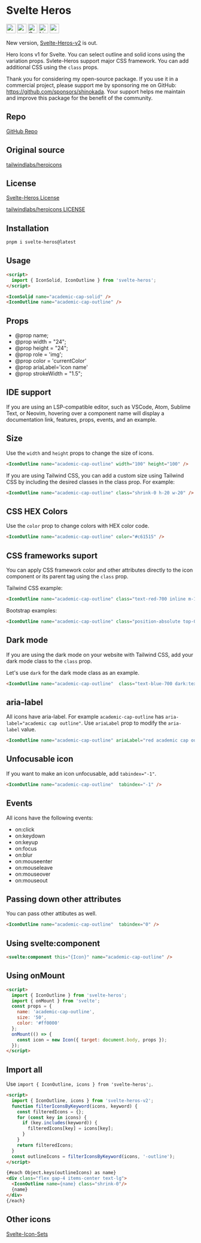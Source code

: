 # Svelte Heros

<div class="flex gap-2 my-8">
<a href="https://github.com/sponsors/shinokada" target="_blank"><img src="https://img.shields.io/static/v1?label=Sponsor&message=%E2%9D%A4&logo=GitHub&color=%23fe8e86" alt="sponsor" height="25" style="height: 25px !important;"></a>
<a href="https://www.npmjs.com/package/svelte-heros" rel="nofollow" target="_blank"><img src="https://img.shields.io/npm/v/svelte-heros" alt="npm" height="25" style="height: 25px !important;"></a>
<a href="https://twitter.com/shinokada" rel="nofollow" target="_blank"><img src="https://img.shields.io/badge/created%20by-@shinokada-4BBAAB.svg" alt="Created by Shin Okada" height="25" style="height: 25px !important;"></a>
<a href="http://www.apache.org/licenses/" rel="nofollow" target="_blank"><img src="https://img.shields.io/github/license/shinokada/svelte-heros" alt="License" height="25" style="height: 25px !important;"></a>
<a href="https://www.npmjs.com/package/svelte-heros" rel="nofollow" target="_blank"><img src="https://img.shields.io/npm/dw/svelte-heros.svg" alt="npm" height="25" style="height: 25px !important;"></a>
</div>

New version, [Svelte-Heros-v2](https://svelte-heros-v2.vercel.app) is out.

Hero Icons v1 for Svelte. You can select outline and solid icons using the variation props. Svlete-Heros support major CSS framework. You can add additional CSS using the `class` props.

Thank you for considering my open-source package. If you use it in a commercial project, please support me by sponsoring me on GitHub: https://github.com/sponsors/shinokada. Your support helps me maintain and improve this package for the benefit of the community.

## Repo

[GitHub Repo](https://github.com/shinokada/svelte-heros)

## Original source

[tailwindlabs/heroicons](https://github.com/tailwindlabs/heroicons)

## License

[Svelte-Heros License](https://github.com/shinokada/svelte-heros/blob/main/LICENSE)

[tailwindlabs/heroicons LICENSE](https://github.com/tailwindlabs/heroicons/blob/main/LICENSE)


## Installation

```sh
pnpm i svelte-heros@latest
```

## Usage

```html
<script>
  import { IconSolid, IconOutline } from 'svelte-heros';
</script>

<IconSolid name="academic-cap-solid" />
<IconOutline name="academic-cap-outline" />
```

## Props

- @prop name;
- @prop width = "24";
- @prop height = "24";
- @prop role = 'img';
- @prop color = 'currentColor'
- @prop ariaLabel='icon name'
- @prop strokeWidth = "1.5";

## IDE support

If you are using an LSP-compatible editor, such as VSCode, Atom, Sublime Text, or Neovim, hovering over a component name will display a documentation link, features, props, events, and an example.

## Size

Use the `width` and `height` props to change the size of icons.

```html
<IconOutline name="academic-cap-outline" width="100" height="100" />
```

If you are using Tailwind CSS, you can add a custom size using Tailwind CSS by including the desired classes in the class prop. For example:

```html
<IconOutline name="academic-cap-outline" class="shrink-0 h-20 w-20" />
```

## CSS HEX Colors

Use the `color` prop to change colors with HEX color code.

```html
<IconOutline name="academic-cap-outline" color="#c61515" />
```

## CSS frameworks suport

You can apply CSS framework color and other attributes directly to the icon component or its parent tag using the `class` prop.

Tailwind CSS example:

```html
<IconOutline name="academic-cap-outline" class="text-red-700 inline m-1" />
```

Bootstrap examples:

```html
<IconOutline name="academic-cap-outline" class="position-absolute top-0 px-1" />
```

## Dark mode

If you are using the dark mode on your website with Tailwind CSS, add your dark mode class to the `class` prop.

Let's use `dark` for the dark mode class as an example.

```html
<IconOutline name="academic-cap-outline"  class="text-blue-700 dark:text-red-500" />
```

## aria-label

All icons have aria-label. For example `academic-cap-outline` has `aria-label="academic cap outline"`.
Use `ariaLabel` prop to modify the `aria-label` value.

```html
<IconOutline name="academic-cap-outline" ariaLabel="red academic cap outline" color="#c61515"/>
```

## Unfocusable icon

If you want to make an icon unfocusable, add `tabindex="-1"`.

```html
<IconOutline name="academic-cap-outline"  tabindex="-1" />
```

## Events

All icons have the following events:

- on:click
- on:keydown
- on:keyup
- on:focus
- on:blur
- on:mouseenter
- on:mouseleave
- on:mouseover
- on:mouseout

## Passing down other attributes

You can pass other attibutes as well.

```html
<IconOutline name="academic-cap-outline"  tabindex="0" />
```

## Using svelte:component

```html
<svelte:component this="{Icon}" name="academic-cap-outline" />
```

## Using onMount

```html
<script>
  import { IconOutline } from 'svelte-heros';
  import { onMount } from 'svelte';
  const props = {
    name: 'academic-cap-outline',
    size: '50',
    color: '#ff0000'
  };
  onMount(() => {
    const icon = new Icon({ target: document.body, props });
  });
</script>
```


## Import all

Use `import { IconOutline, icons } from 'svelte-heros';`.

```html
<script>
  import { IconOutline, icons } from 'svelte-heros-v2';
  function filterIconsByKeyword(icons, keyword) {
    const filteredIcons = {};
    for (const key in icons) {
      if (key.includes(keyword)) {
        filteredIcons[key] = icons[key];
      }
    }
    return filteredIcons;
  }
  const outlineIcons = filterIconsByKeyword(icons, '-outline');
</script>

{#each Object.keys(outlineIcons) as name}
<div class="flex gap-4 items-center text-lg">
  <IconOutline name={name} class="shrink-0"/>
  {name}
</div>
{/each}
```

## Other icons

[Svelte-Icon-Sets](https://svelte-svg-icons.vercel.app/)
